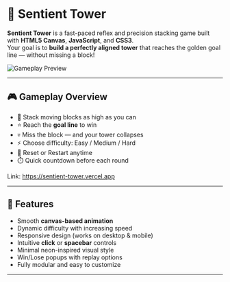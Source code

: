 # 🗼 Sentient Tower

**Sentient Tower** is a fast-paced reflex and precision stacking game built with **HTML5 Canvas**, **JavaScript**, and **CSS3**.  
Your goal is to **build a perfectly aligned tower** that reaches the golden goal line — without missing a block!

![Gameplay Preview](preview.png)

---

## 🎮 Gameplay Overview

- 🧱 Stack moving blocks as high as you can  
- ⭐ Reach the **goal line** to win  
- 💀 Miss the block — and your tower collapses  
- ⚡ Choose difficulty: Easy / Medium / Hard  
- 🔄 Reset or Restart anytime  
- ⏱️ Quick countdown before each round  

Link: https://sentient-tower.vercel.app

---

## 🧩 Features

- Smooth **canvas-based animation**  
- Dynamic difficulty with increasing speed  
- Responsive design (works on desktop & mobile)  
- Intuitive **click** or **spacebar** controls  
- Minimal neon-inspired visual style  
- Win/Lose popups with replay options  
- Fully modular and easy to customize  

---

